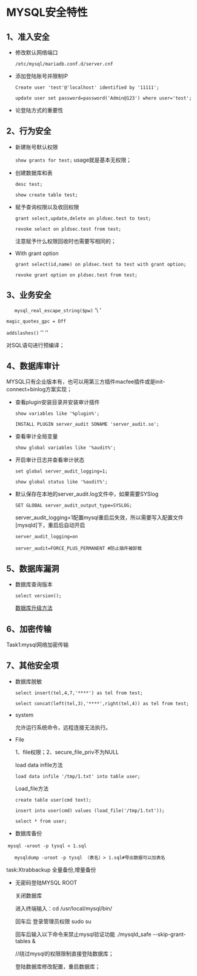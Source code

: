 

# MYSQL安全特性

## 1、准入安全

- 修改默认网络端口

  `/etc/mysql/mariadb.conf.d/server.cnf`

- 添加登陆账号并限制IP

  `Create user 'test'@'localhost' identified by '11111';`

  `update user set password=password('Admin@123') where user='test';`

- 论登陆方式的重要性

## 2、行为安全

- 新建账号默认权限

  `show grants for test;`  usage就是基本无权限；

- 创建数据库和表

  `desc test;`

  `show create table test;`

- 赋予查询权限以及收回权限

  `grant select,update,delete on pldsec.test to test;`

   `revoke select on pldsec.test from test;`

  注意赋予什么权限回收时也需要写相同的；

- With grant option

  `grant select(id,name) on pldsec.test to test with grant option;`

  `revoke grant option on pldsec.test from test;`

## 3、业务安全

`	mysql_real_escape_string($pw)` '\ '

`magic_quotes_gpc = Off`

`addslashes()` '' \''

对SQL语句进行预编译；

## 4、数据库审计

MYSQL只有企业版本有，也可以用第三方插件macfee插件或是init-connect+binlog方案实现；

- 查看plugin安装目录并安装审计插件

  `show variables like '%plugin%';`

  `INSTALL PLUGIN server_audit SONAME 'server_audit.so';`

- 查看审计全局变量

   `show global variables like '%audit%';`

- 开启审计日志并查看审计状态

  `set global server_audit_logging=1;`

  `show global status like '%audit%';`

- 默认保存在本地的server_audit.log文件中，如果需要SYSlog

  `SET GLOBAL server_audit_output_type=SYSLOG;`

  server_audit_logging=1配置mysql重启后失效，所以需要写入配置文件[mysqld]下，重启后自动开启

  `server_audit_logging=on` 

  `server_audit=FORCE_PLUS_PERMANENT #防止插件被卸载`

## 5、数据库漏洞

- 数据库查询版本

  `select version();`

  [数据库升级方法](https://cloud.tencent.com/info/67f5bec98def09559c1dfd37ce187385.html)

## 6、加密传输

Task1:mysql网络加密传输

## 7、其他安全项

- 数据库脱敏

  `select insert(tel,4,7,'****') as tel from test;`

  `select concat(left(tel,3),'****',right(tel,4)) as tel from test;`

- system

  允许运行系统命令，远程连接无法执行。

- File

  1、file权限；2、secure_file_priv不为NULL

  load data infile方法

  `load data infile '/tmp/1.txt' into table user;`

  Load_file方法

  `create table user(cmd text);`

  `insert into user(cmd) values (load_file('/tmp/1.txt'));`

  `select * from user;`

- 数据库备份

​        `mysql -uroot -p tysql < 1.sql`

`	mysqldump -uroot -p tysql （表名）> 1.sql#导出数据可以加表名`

task:Xtrabbackup 全量备份,增量备份

- 无密码登陆MYSQL ROOT

  关闭数据库

  进入终端输入：cd /usr/local/mysql/bin/

  回车后 登录管理员权限 sudo su

  回车后输入以下命令来禁止mysql验证功能 ./mysqld_safe --skip-grant-tables &

  //绕过mysql的权限限制直接登陆数据库；

  登陆数据库修改配置，重启数据库；

  

  